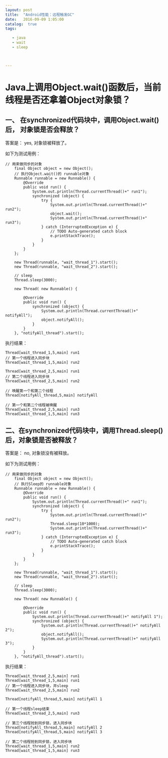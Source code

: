 ```yaml
---
layout: post
title:  "Android性能：远程触发GC"
date:   2016-09-09 1:05:00
catalog:  true
tags:

   - java
   - wait
   - sleep
     


---
```


# Java上调用Object.wait()函数后，当前线程是否还拿着Object对象锁？

## 一、 在synchronized代码块中，调用Object.wait()后， 对象锁是否会释放？

答案是： yes, 对象锁被释放了。

如下为测试用例：

    // 用来做同步的对象
		final Object object = new Object();
		// 执行Object.wait()的 runnable对象
		Runnable runnable = new Runnable() {
			@Override
			public void run() {
				System.out.println(Thread.currentThread()+" run1");
				synchronized (object) {
					try {
						System.out.println(Thread.currentThread()+" run2");
						object.wait();
						System.out.println(Thread.currentThread()+" run3");
					} catch (InterruptedException e) {
						// TODO Auto-generated catch block
						e.printStackTrace();
					}
				}
			}
		};

		new Thread(runnable, "wait_thread_1").start();
		new Thread(runnable, "wait_thread_2").start();
		
		// sleep
		Thread.sleep(3000);
		
		new Thread( new Runnable() {
			
			@Override
			public void run() {
				synchronized (object) {
					System.out.println(Thread.currentThread()+" notifyAll");
					object.notifyAll();
				}
			}
		}, "notifyAll_thread").start();
	
执行结果：

    Thread[wait_thread_1,5,main] run1
    // 第一个线程进入同步块
    Thread[wait_thread_1,5,main] run2

    Thread[wait_thread_2,5,main] run1
    // 第二个线程进入同步块
    Thread[wait_thread_2,5,main] run2

    // 唤醒第一个和第二个线程
    Thread[notifyAll_thread,5,main] notifyAll

    // 第一个和第二个线程被唤醒
    Thread[wait_thread_2,5,main] run3
    Thread[wait_thread_1,5,main] run3
    
## 二、在synchronized代码块中，调用Thread.sleep()后，对象锁是否被释放？

答案是： no, 对象锁没有被释放。

如下为测试用例：

    // 用来做同步的对象
		final Object object = new Object();
		// 执行Sleep的 runnable对象
		Runnable runnable = new Runnable() {
			@Override
			public void run() {
				System.out.println(Thread.currentThread()+" run1");
				synchronized (object) {
					try {
						System.out.println(Thread.currentThread()+" run2");
						Thread.sleep(10*1000);
						System.out.println(Thread.currentThread()+" run3");
					} catch (InterruptedException e) {
						// TODO Auto-generated catch block
						e.printStackTrace();
					}
				}
			}
		};

		new Thread(runnable, "wait_thread_1").start();
		new Thread(runnable, "wait_thread_2").start();
		
		// sleep
		Thread.sleep(3000);
		
		new Thread( new Runnable() {
			
			@Override
			public void run() {
				System.out.println(Thread.currentThread()+" notifyAll 1");
				synchronized (object) {
					System.out.println(Thread.currentThread()+" notifyAll 2");
					object.notifyAll();
					System.out.println(Thread.currentThread()+" notifyAll 3");
				}
			}
		}, "notifyAll_thread").start();
	
执行结果：

    Thread[wait_thread_2,5,main] run1
    Thread[wait_thread_1,5,main] run1
    // 第一个线程进入同步块，并sleep
    Thread[wait_thread_2,5,main] run2

    Thread[notifyAll_thread,5,main] notifyAll 1

    // 第一个线程sleep结束
    Thread[wait_thread_2,5,main] run3

    // 第三个线程抢到同步锁，进入同步块
    Thread[notifyAll_thread,5,main] notifyAll 2
    Thread[notifyAll_thread,5,main] notifyAll 3

    // 第二个线程抢到同步锁，进入同步块
    Thread[wait_thread_1,5,main] run2
    Thread[wait_thread_1,5,main] run3
    